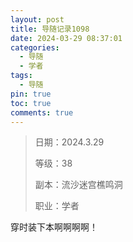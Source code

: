 ```yaml
---
layout: post
title: 导随记录1098
date: 2024-03-29 08:37:01
categories:
  - 导随
  - 学者
tags:
  - 导随
pin: true
toc: true
comments: true
---
```

> 日期：2024.3.29
>
> 等级：38
>
> 副本：流沙迷宫樵鸣洞
>
> 职业：学者

穿时装下本啊啊啊啊！